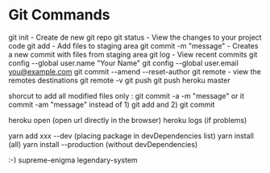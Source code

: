 # Git Commands

git init - Create de new git repo
git status - View the changes to your project code
git add - Add files to staging area
git commit -m "message" - Creates a new commit with files from staging area
git log - View recent commits
git config --global user.name "Your Name"
git config --global user.email you@example.com
git commit --amend --reset-author
git remote - view the remotes destinations
git remote -v
git push
git push heroku master

shorcut to add all modified files only :
git commit -a -m "message"
or
it commit -am "message"
instead of 1) git add and 2) git commit

heroku open (open url directly in the browser)
heroku logs (if problems)

yarn add xxx --dev (placing package in devDependencies list)
yarn install (all)
yarn install --production (without devDependencies)


:-)
supreme-enigma
legendary-system